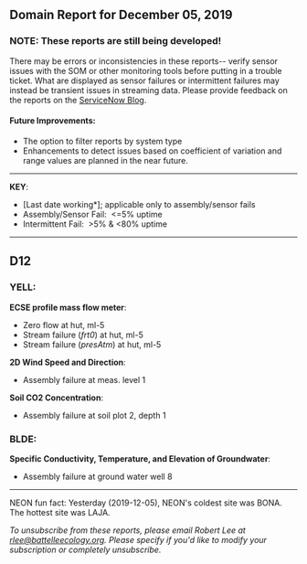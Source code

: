 ## Domain Report for December 05, 2019


### NOTE: These reports are still being developed!
There may be errors or inconsistencies in these reports-- verify sensor issues with the SOM or other monitoring tools before putting in a trouble ticket. What are displayed as sensor failures or intermittent failures may instead be transient issues in streaming data.
Please provide feedback on the reports on the [ServiceNow Blog](https://neon.service-now.com/community?id=community_blog&sys_id=9b4fbe8adbed734017ecf9041d9619be).

#### Future Improvements: 
 - The option to filter reports by system type 
 - Enhancements to detect issues based on coefficient of variation and range values are planned in the near future.

***

**KEY**:

 - [Last date working*]; applicable only to assembly/sensor fails
 - Assembly/Sensor Fail:&nbsp;&nbsp;<=5% uptime
 - Intermittent Fail:&nbsp;&nbsp;>5% & <80% uptime

***
## D12

### YELL:

**ECSE profile mass flow meter**:
 - Zero flow at hut, ml-5
 - Stream failure (_frt0_) at hut, ml-5
 - Stream failure (_presAtm_) at hut, ml-5

**2D Wind Speed and Direction**:
 - Assembly failure at meas. level 1

**Soil CO2 Concentration**:
 - Assembly failure at soil plot 2, depth 1

### BLDE:

**Specific Conductivity, Temperature, and Elevation of Groundwater**:
 - Assembly failure at ground water well 8

***
NEON fun fact: Yesterday (2019-12-05), NEON's coldest site was BONA. The hottest site was LAJA.

_To unsubscribe from these reports, please email Robert Lee at rlee@battelleecology.org. Please specify if you'd like to modify your subscription or completely unsubscribe._
